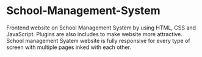 # School-Management-System
Frontend website on School Management System by using HTML, CSS and JavaScript. Plugins are also includes to make website more attractive. School management Syatem website is fully responsive for every type of screen with multiple pages inked with each other.
